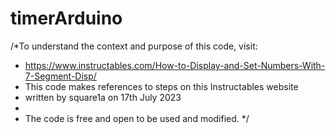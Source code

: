 # timerArduino
/*To understand the context and purpose of this code, visit:
 * https://www.instructables.com/How-to-Display-and-Set-Numbers-With-7-Segment-Disp/
 * This code makes references to steps on this Instructables website
 * written by square1a on 17th July 2023
 * 
 * The code is free and open to be used and modified.
*/
